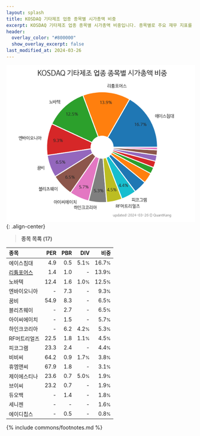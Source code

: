 ```yaml
---
layout: splash
title: KOSDAQ 기타제조 업종 종목별 시가총액 비중
excerpt: KOSDAQ 기타제조 업종 종목별 시가총액 비중입니다. 종목별로 주요 재무 지표를 함께 표시합니다.
header:
  overlay_color: "#800000"
  show_overlay_excerpt: false
last_modified_at: 2024-03-26
---
```



![KOSDAQ 기타제조 업종 종목별 시가총액 비중](/stats/sector/images/kosdaq_업종_기타제조_종목.png){: .align-center}


> **종목 목록 (17)**<a id="list"></a>

| **종목** | **PER** | **PBR** | **DIV** | **비중** |
| :------- | ------: | ------: | ------: | -------: |
| 에이스침대 | 4.9 | 0.5 | 5.1<small>%</small> | 16.7<small>%</small> |
| [리튬포어스](/073570/) | 1.4 | 1.0 | - | 13.9<small>%</small> |
| 노바텍 | 12.4 | 1.6 | 1.0<small>%</small> | 12.5<small>%</small> |
| 엔바이오니아 | - | 7.3 | - | 9.3<small>%</small> |
| 꿈비 | 54.9 | 8.3 | - | 6.5<small>%</small> |
| 블리츠웨이 | - | 2.7 | - | 6.5<small>%</small> |
| 아이씨에이치 | - | 1.5 | - | 5.7<small>%</small> |
| 하인크코리아 | - | 6.2 | 4.2<small>%</small> | 5.3<small>%</small> |
| RF머트리얼즈 | 22.5 | 1.8 | 1.1<small>%</small> | 4.5<small>%</small> |
| 피코그램 | 23.3 | 2.4 | - | 4.4<small>%</small> |
| 비비씨 | 64.2 | 0.9 | 1.7<small>%</small> | 3.8<small>%</small> |
| 휴엠앤씨 | 67.9 | 1.8 | - | 3.1<small>%</small> |
| 제이에스티나 | 23.6 | 0.7 | 5.0<small>%</small> | 1.9<small>%</small> |
| 브이씨 | 23.2 | 0.7 | - | 1.9<small>%</small> |
| 듀오백 | - | 1.4 | - | 1.8<small>%</small> |
| 세니젠 | - | - | - | 1.6<small>%</small> |
| 에이디칩스 | - | 0.5 | - | 0.8<small>%</small> |

{% include commons/footnotes.md %}